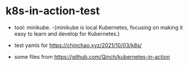 # k8s-in-action-test

- tool: minikube.
  -(minikube is local Kubernetes, focusing on making it easy to learn and develop for Kubernetes.)

- test yamls for https://chinchao.xyz/2021/10/03/k8s/

- some files from https://github.com/Qinch/kubernetes-in-action
